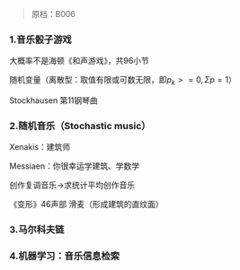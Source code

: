 > 原档：B006

### 1.音乐骰子游戏

大概率不是海顿《和声游戏》，共96小节

随机变量（离散型：取值有限或可数无限，即$p_k>=0,\Sigma p=1$）

Stockhausen 第11钢琴曲

### 2.随机音乐（Stochastic music）

Xenakis：建筑师

Messiaen：你很幸运学建筑、学数学

创作复调音乐→求统计平均创作音乐

《变形》46声部 滑麦（形成建筑的直纹面）

### 3.马尔科夫链

### 4.机器学习：音乐信息检索